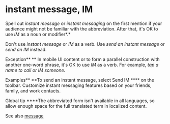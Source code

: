 # instant message, IM

Spell out *instant message* or *instant messaging* on the first mention if your audience might not be familiar with the abbreviation. After that, it's OK to use *IM* as a noun or modifier*.*

Don't use *instant message* or *IM* as a verb. Use *send an instant message* or *send an IM* instead.

Exception**
** In mobile UI content or to form a parallel construction with another one-word phrase, it's OK to use *IM* as a verb. For example, *tap a name to call or IM someone*.

Examples**
**To send an instant message, select Send IM **** on the toolbar. 
Customize instant messaging features based on your friends, family, and work contacts. 

Global tip ****The abbreviated form isn't available in all languages, so allow enough space for the full translated term in localized content.

See also [message](https://worldready.cloudapp.net/Styleguide/Read?id=2700&topicid=35453)
